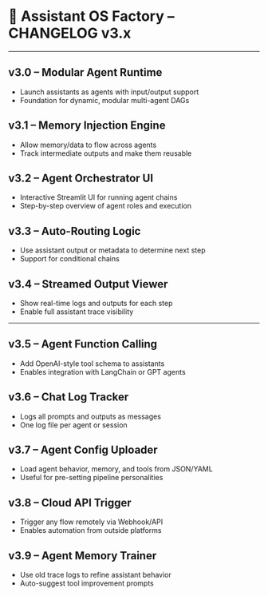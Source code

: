 # 🤖 Assistant OS Factory – CHANGELOG v3.x

---

## v3.0 – Modular Agent Runtime
- Launch assistants as agents with input/output support
- Foundation for dynamic, modular multi-agent DAGs

## v3.1 – Memory Injection Engine
- Allow memory/data to flow across agents
- Track intermediate outputs and make them reusable

## v3.2 – Agent Orchestrator UI
- Interactive Streamlit UI for running agent chains
- Step-by-step overview of agent roles and execution

## v3.3 – Auto-Routing Logic
- Use assistant output or metadata to determine next step
- Support for conditional chains

## v3.4 – Streamed Output Viewer
- Show real-time logs and outputs for each step
- Enable full assistant trace visibility

---

## v3.5 – Agent Function Calling
- Add OpenAI-style tool schema to assistants
- Enables integration with LangChain or GPT agents

## v3.6 – Chat Log Tracker
- Logs all prompts and outputs as messages
- One log file per agent or session

## v3.7 – Agent Config Uploader
- Load agent behavior, memory, and tools from JSON/YAML
- Useful for pre-setting pipeline personalities

## v3.8 – Cloud API Trigger
- Trigger any flow remotely via Webhook/API
- Enables automation from outside platforms

## v3.9 – Agent Memory Trainer
- Use old trace logs to refine assistant behavior
- Auto-suggest tool improvement prompts
